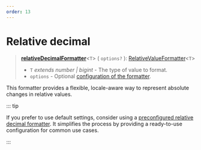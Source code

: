 ```yaml
---
order: 13
---
```


# Relative decimal <Badge type="info" text="@localizer/format-number" />

> **[relativeDecimalFormatter](../../../api/_localizer/format-number/relativeDecimalFormatter/index.md)**<`T`> ( `options?` ): [RelativeValueFormatter](../../index.md#relativevalueformatter-t)<`T`>
>
> - `T` _extends number | bigint_ - The type of value to format.
> - `options` - Optional [configuration of the formatter](../options/index.md).

This formatter provides a flexible, locale-aware way to represent absolute changes in relative values.

::: tip

If you prefer to use default settings, consider using a [preconfigured relative decimal formatter](../../preconfigured-formatters/numbers/relative-decimal.md). It simplifies the process by providing a ready-to-use configuration for common use cases.

:::
